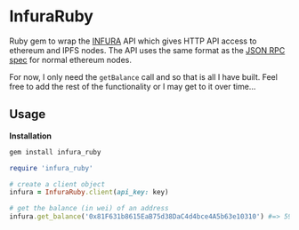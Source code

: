 # InfuraRuby

Ruby gem to wrap the [INFURA](https://github.com/ethereum/wiki/wiki/JSON-RPC) API which gives HTTP API access to ethereum and IPFS nodes. The API uses the same format as the [JSON RPC spec](https://github.com/ethereum/wiki/wiki/JSON-RPCi) for normal ethereum nodes.

For now, I only need the `getBalance` call and so that is all I have built. Feel free to add the rest of the functionality or I may get to it over time...

## Usage

__Installation__
```bash
gem install infura_ruby
```

```ruby
require 'infura_ruby'

# create a client object
infura = InfuraRuby.client(api_key: key)

# get the balance (in wei) of an address
infura.get_balance('0x81F631b8615EaB75d38DaC4d4bce4A5b63e10310') #=> 591686024850016
```
